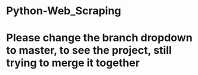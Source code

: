 # Python-Web_Scraping
# Please change the branch dropdown to master, to see the project, still trying to merge it together
